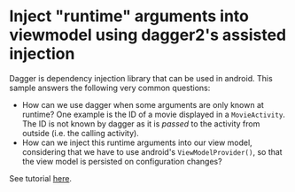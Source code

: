 # Inject "runtime" arguments into viewmodel using dagger2's assisted injection

Dagger is dependency injection library that can be used in android. This sample answers the following very common questions:

* How can we use dagger when some arguments are only known at runtime? One example is the ID of a movie displayed in a `MovieActivity`. The ID is not known by dagger as it is *passed* to the activity from outside (i.e. the calling activity).
* How can we inject this runtime arguments into our view model, considering that we have to use android's `ViewModelProvider()`, so that the view model is persisted on configuration changes?

See tutorial [here](https://codedogg.wordpress.com/2022/02/27/inject-runtime-arguments-into-viewmodel-using-dagger2s-assisted-injection/).
